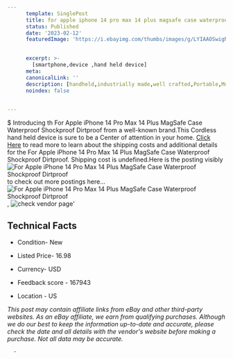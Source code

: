 ```yaml
---
      template: SinglePost
      title: for apple iphone 14 pro max 14 plus magsafe case waterproof shockproof dirtproof
      status: Published
      date: '2023-02-12'
      featuredImage: 'https://i.ebayimg.com/thumbs/images/g/LYIAAOSwigNjN2x5/s-l225.jpg'
       

      excerpt: >-
        [smartphone,device ,hand held device]
      meta:
      canonicalLink: ''
      description: [handheld,industrially made,well crafted,Portable,Mobile,Compact,Convenient,Lightweight,Maneuverable,Man-portable,Miniature,Carriable,Hand-held,Light,Holdable,Transportable,Mobile device,Pocket-sized,On-the-go,Wireless,Cordless,Compact size,Convenient size, smartphone,device ,hand held device]
      noindex: false
      

---
```

$
      Introducing th For Apple iPhone 14 Pro Max 14 Plus MagSafe Case Waterproof Shockproof Dirtproof from a well-known brand.This Cordless hand held device is sure to be a Center of attention  in your home. [Click Here](https://www.ebay.com/itm/175432894161?hash=item28d89d86d1%3Ag%3ALYIAAOSwigNjN2x5&mkevt=1&mkcid=1&mkrid=711-53200-19255-0&campid=%253CePNCampaignId%253E&customid=%253CreferenceId%253E&toolid=10049) to read more to learn about the shipping costs and additional details for the For Apple iPhone 14 Pro Max 14 Plus MagSafe Case Waterproof Shockproof Dirtproof. Shipping cost is undefined.Here is the posting visibly ![For Apple iPhone 14 Pro Max 14 Plus MagSafe Case Waterproof Shockproof Dirtproof](https://i.ebayimg.com/thumbs/images/g/LYIAAOSwigNjN2x5/s-l225.jpg) to check out more postings here... ![For Apple iPhone 14 Pro Max 14 Plus MagSafe Case Waterproof Shockproof Dirtproof](https://i.ebayimg.com/images/g/LYIAAOSwigNjN2x5/s-l1600.jpg), ![check vendor page](https://origin-galleryplus.ebayimg.com/ws/web/175432894161_2_0_1/225x225.jpg,https://origin-galleryplus.ebayimg.com/ws/web/175432894161_3_0_1/225x225.jpg,https://origin-galleryplus.ebayimg.com/ws/web/175432894161_4_0_1/225x225.jpg,https://origin-galleryplus.ebayimg.com/ws/web/175432894161_5_0_1/225x225.jpg,https://origin-galleryplus.ebayimg.com/ws/web/175432894161_6_0_1/225x225.jpg,https://origin-galleryplus.ebayimg.com/ws/web/175432894161_7_0_1/225x225.jpg,https://origin-galleryplus.ebayimg.com/ws/web/175432894161_8_0_1/225x225.jpg)'

      

 ## Technical Facts 



     
      

 - Condition- New 


      

 - Listed Price- 16.98 


      

 - Currency- USD 


      

 - Feedback score - 167943 


      

 - Location - US 


      
      

 *_This post may contain affiliate links from eBay and other third-party websites. As an eBay affiliate, we earn from qualifying purchases. Although we do our best to keep the information up-to-date and accurate, please check the date and all details with the vendor's website before making a purchase. Not all data may be accurate._*




      -
